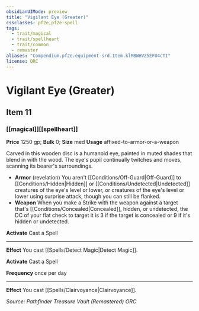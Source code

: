 ```yaml
---
obsidianUIMode: preview
title: "Vigilant Eye (Greater)"
cssclasses: pf2e,pf2e-spell
tags:
  - trait/magical
  - trait/spellheart
  - trait/common
  - remaster
aliases: "Compendium.pf2e.equipment-srd.Item.klMBWHVZ5EFU4cTI"
license: ORC
---
```

# Vigilant Eye (Greater)
## Item 11
### [[magical]][[spellheart]]


**Price** 1250 gp; 
**Bulk** 0; **Size** med
**Usage** affixed-to-armor-or-a-weapon

Carved in this wooden disc is a humanoid eye, painted in muted shades that blend in with the wood. The eye's pupil continually twitches and moves, scanning its bearer's surroundings.

*   **Armor** (revelation) You aren't [[Conditions/Off-Guard|Off-Guard]] to [[Conditions/Hidden|Hidden]] or [[Conditions/Undetected|Undetected]] creatures of the eye's level or lower, or creatures of the eye's level or lower using surprise attack, though you can still be flanked.
*   **Weapon** When you make a Strike with the weapon against a target that's [[Conditions/Concealed|Concealed]], hidden, or undetected, the DC of your flat check to target it is 3 if the target is concealed or 9 if it's hidden or undetected.

**Activate** Cast a Spell

* * *

**Effect** You cast [[Spells/Detect Magic|Detect Magic]].

**Activate** Cast a Spell

**Frequency** once per day

* * *

**Effect** You cast [[Spells/Clairvoyance|Clairvoyance]].

*Source: Pathfinder Treasure Vault (Remastered)*
*ORC*